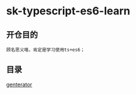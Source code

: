 # sk-typescript-es6-learn

## 开仓目的
    顾名思义咯，肯定是学习使用ts+es6；

## 目录

<a href="./src/app/generator/" target="_blank">genterator</a>